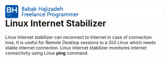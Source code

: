 <img src="https://github.com/babakhajizadeh/Linux-Internet-Stabilizer/blob/main/readme_logo.png" alt="Babak Hajizadeh" style="float:left;"/>
<h1>Linux Internet Stabilizer</h1>

Linux Internet stabilizer can reconnect to Internet in case of connection lose, 
It is useful for Remote Desktop sessions to a GUI Linux which needs stable internet connecton.
Linux Internet stabilizer monitores internet connectivity using Linux __ping__ command.

